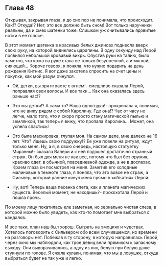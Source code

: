 ## Глава 48

Открывая, закрывая глаза, я до сих пор не понимала, что происходит. Как!? Откуда!? Нет, это все должно быть сном! Вот
только наручники реальны, да и смех шатенки тоже. Слишком уж считывались ядовитые нотки в ее голосе.

В этот момент шатенка в красивых белых джинсах поднесла вверх свою руку, на которой виднелись царапины. В одну секунду
над Лерой появился небольшой кровавый вихрь. Опустив руки на талию, было заметно, что кожа на руке стала не только
безупречной, а и мягкой, сияющей… Короче говоря, я поняла, что нужно подарить на день рождения Китнис. Я вот даже
захотела спросить на счет цены и покупки, как мой разум очнулся.

- Ой, детки, вы зря играете с огнем!- смешливо сказала Лерой, поправляя свои волосы. И все таки… Как она оказалась здесь
  раньше нас!?

- Это мы детки!? А сама то? Наша одногодка!- прокричала я, понимая, что не вижу рядом с собой Каролину. Где она!? Час от
  часу не легче, мало того, что я скоро просто стану магической пылью и землянкой, так теперь я вижу, что пропала
  Каролина... Может, она успела спастись!

- Это была маскировка, глупая моя. На самом деле, мне далеко не 16 лет. Что? Ищешь свою подружку!? Ее уже повели на
  ритуал, ждут только меня. Ну, а я, в свою очередь, настоящую статуэтку Миранны!- сказала Валери и к ней подошел
  достаточно странный страж. Он был для меня не как все, потому что был без оружия, красиво одет, в обычной,
  повседневной одежде, а не в доспехах. Краем глаза он посмотрел на меня. Заметив его холодные малиновые в темноте
  глаза, я поняла, что это вовсе не страж, а Сильвер, который ранние кинул меня прямо в «объятия» Лерой.

- Ну, вот! Теперь ваша песенка спета, как и планета магических существ. Веселый момент, не находишь?- прохохотала Лерой
  и пошла прочь.

По моему лицу покатилась еле заметная, но зеркально чистая слеза, в которой можно было увидеть, как кто-то помогает мне
выбраться с кандалов.

И все таки, план наш был хорош. Сыграть на эмоциях и чувствах. Хотелось поговорить с Сильвером обо всем случившемся, но
времени на разговоры нет. Побежав в ту сторону, в которую направилась Лерой, через окно мы наблюдали, как трое девиц
вели прямиком к запасному выходу. Они выворачивались, а одну из них, белую при белую даже стукнули по голове. Я сжала
кулаки, понимая, что мы в ловушке, откуда выбраться будет не так уже и легко.
